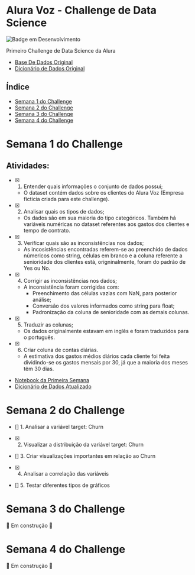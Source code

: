 # Alura Voz - Challenge de Data Science

![Badge em Desenvolvimento](http://img.shields.io/static/v1?label=STATUS&message=EM%20DESENVOLVIMENTO&color=GREEN&style=for-the-badge)

Primeiro Challenge de Data Science da Alura

* [Base De Dados Original](https://raw.githubusercontent.com/sthemonica/alura-voz/main/Dados/Telco-Customer-Churn.json)
* [Dicionário de Dados Original](https://github.com/sthemonica/alura-voz/blob/main/dicionario.md)

## Índice 

* [Semana 1 do Challenge](#semana-1-do-Challenge)
* [Semana 2 do Challenge](#semana-2-do-Challenge)
* [ Semana 3 do Challenge](#semana-3-do-Challenge)
* [Semana 4 do Challenge](#semana-4-do-Challenge)

# Semana 1 do Challenge

## Atividades:
- [x] 1. Entender quais informações o conjunto de dados possui;
   * O dataset contém dados sobre os clientes do Alura Voz (Empresa fícticia criada para este challenge).
- [x] 2. Analisar quais os tipos de dados;
    * Os dados são em sua maioria do tipo categóricos. Também há variáveis numéricas no dataset referentes aos gastos dos clientes e tempo de contrato.
 - [x] 3. Verificar quais são as inconsistências nos dados;
    * As incosistências encontradas referem-se ao preenchido de dados númericos como string, células em branco e a coluna referente a senioridade dos clientes está, origninalmente, foram do padrão de Yes ou No.
- [x] 4. Corrigir as inconsistências nos dados;
    * A inconsistência foram corrigidas com:
        * Preenchimento das células vazias com NaN, para posterior análise;
        * Conversão dos valores informados como string para float;
        * Padronização da coluna de senioridade com as demais colunas.
- [x] 5. Traduzir as colunas;
    * Os dados originalmente estavam em inglês e foram traduzidos para o português.
- [x] 6. Criar coluna de contas diárias.
    * A estimativa dos gastos médios diários cada cliente foi feita dividindo-se os gastos mensais por 30, já que a maioria dos meses têm 30 dias.
- [Notebook da Primeira Semana](https://github.com/duartejr/challenge_data_science_alura_voz/blob/main/semana_1_explorando_dados.ipynb)
- [Dicionário de Dados Atualizado](https://github.com/duartejr/challenge_data_science_alura_voz/blob/main/novo_dicionario_dados.md)

# Semana 2 do Challenge

- [] 1. Analisar a variável target: Churn
- [x] 2. Visualizar a distribuição da variável target: Churn
- [] 3. Criar visualizações importantes em relação ao Churn
- [x] 4. Analisar a correlação das variáveis
- [] 5. Testar diferentes tipos de gráficos


# Semana 3 do Challenge

:construction: Em construção :construction:


# Semana 4 do Challenge

:construction: Em construção :construction:

